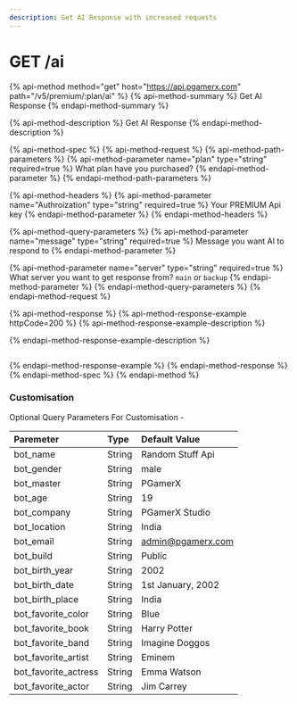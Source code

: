 ```yaml
---
description: Get AI Response with increased requests
---
```


# GET /ai

{% api-method method="get" host="https://api.pgamerx.com" path="/v5/premium/:plan/ai" %}
{% api-method-summary %}
Get AI Response
{% endapi-method-summary %}

{% api-method-description %}
Get AI Response
{% endapi-method-description %}

{% api-method-spec %}
{% api-method-request %}
{% api-method-path-parameters %}
{% api-method-parameter name="plan" type="string" required=true %}
What plan have you purchased?
{% endapi-method-parameter %}
{% endapi-method-path-parameters %}

{% api-method-headers %}
{% api-method-parameter name="Authroization" type="string" required=true %}
Your PREMIUM Api key
{% endapi-method-parameter %}
{% endapi-method-headers %}

{% api-method-query-parameters %}
{% api-method-parameter name="message" type="string" required=true %}
Message you want AI to respond to 
{% endapi-method-parameter %}

{% api-method-parameter name="server" type="string" required=true %}
What server you want to get response from? `main` or `backup`
{% endapi-method-parameter %}
{% endapi-method-query-parameters %}
{% endapi-method-request %}

{% api-method-response %}
{% api-method-response-example httpCode=200 %}
{% api-method-response-example-description %}

{% endapi-method-response-example-description %}

```

```
{% endapi-method-response-example %}
{% endapi-method-response %}
{% endapi-method-spec %}
{% endapi-method %}

### Customisation 

Optional Query Parameters For Customisation - 

| Paremeter | Type | Default Value |
| :--- | :--- | :--- |
| bot\_name | String | Random Stuff Api |
| bot\_gender | String | male |
| bot\_master | String | PGamerX |
| bot\_age | String | 19 |
| bot\_company | String | PGamerX Studio |
| bot\_location | String | India |
| bot\_email | String | admin@pgamerx.com |
| bot\_build | String | Public |
| bot\_birth\_year | String | 2002 |
| bot\_birth\_date | String | 1st January, 2002 |
| bot\_birth\_place | String | India |
| bot\_favorite\_color | String | Blue |
| bot\_favorite\_book | String | Harry Potter |
| bot\_favorite\_band | String | Imagine Doggos |
| bot\_favorite\_artist | String | Eminem |
| bot\_favorite\_actress | String | Emma Watson |
| bot\_favorite\_actor | String | Jim Carrey |

